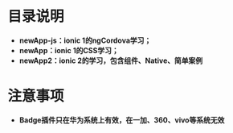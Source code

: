 # 目录说明
- **newApp-js：ionic 1的ngCordova学习；**
- **newApp：ionic 1的CSS学习；**
- **newApp2：ionic 2的学习，包含组件、Native、简单案例**
# 注意事项
- **Badge插件只在华为系统上有效，在一加、360、vivo等系统无效**
